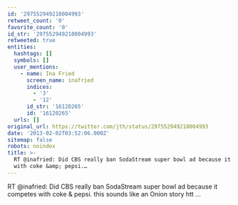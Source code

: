 ```yaml
---
id: '297552949218004993'
retweet_count: '0'
favorite_count: '0'
id_str: '297552949218004993'
retweeted: true
entities:
  hashtags: []
  symbols: []
  user_mentions:
    - name: Ina Fried
      screen_name: inafried
      indices:
        - '3'
        - '12'
      id_str: '16120265'
      id: '16120265'
  urls: []
original_url: https://twitter.com/jth/status/297552949218004993
date: '2013-02-02T03:52:06.000Z'
sitemap: false
robots: noindex
title: >-
  RT @inafried: Did CBS really ban SodaStream super bowl ad because it competes
  with coke &amp; pepsi.…
---
```


RT @inafried: Did CBS really ban SodaStream super bowl ad because it competes with coke &amp; pepsi. this sounds like an Onion story htt ...